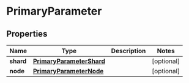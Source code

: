 

# PrimaryParameter


## Properties

| Name | Type | Description | Notes |
|------------ | ------------- | ------------- | -------------|
|**shard** | [**PrimaryParameterShard**](PrimaryParameterShard.md) |  |  [optional] |
|**node** | [**PrimaryParameterNode**](PrimaryParameterNode.md) |  |  [optional] |



